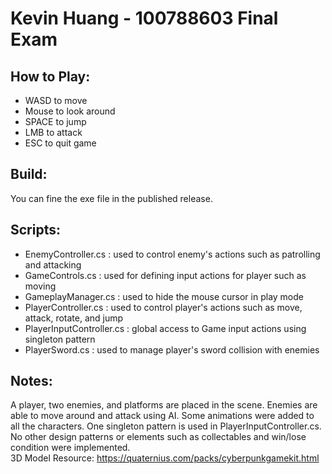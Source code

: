 # Kevin Huang - 100788603 Final Exam 

## How to Play:
- WASD to move
- Mouse to look around
- SPACE to jump
- LMB to attack
- ESC to quit game

## Build:
You can fine the exe file in the published release.

## Scripts:
- EnemyController.cs : used to control enemy's actions such as patrolling and attacking
- GameControls.cs : used for defining input actions for player such as moving
- GameplayManager.cs : used to hide the mouse cursor in play mode
- PlayerController.cs : used to control player's actions such as move, attack, rotate, and jump
- PlayerInputController.cs : global access to Game input actions using singleton pattern
- PlayerSword.cs : used to manage player's sword collision with enemies

## Notes:
A player, two enemies, and platforms are placed in the scene. Enemies are able to move around and attack using AI. 
Some animations were added to all the characters.
One singleton pattern is used in PlayerInputController.cs. No other design patterns or elements such as collectables and win/lose condition were implemented.<br />
3D Model Resource: https://quaternius.com/packs/cyberpunkgamekit.html
